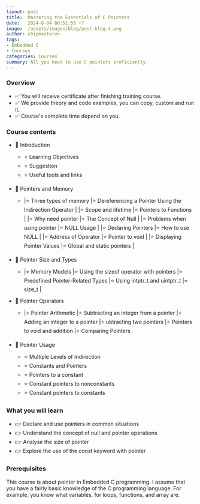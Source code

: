 ```yaml
---
layout: post
title:  Mastering the Essentials of C Pointers
date:   2024-8-04 00:51:55 +7
image:  /assets/images/blog/post-blog-4.png
author: chipmastervn
tags:   
- Embedded C
- Courses
categories: Courses
summary: All you need to use C pointers proficiently.
---
```


### Overview

- ✅ You will receive certificate after finishing training course.
- ✅ We provide theory and code examples, you can copy, custom and run it.
- ✅ Course's complete time depend on you.

### Course contents

- 🎯 Introduction
  
  - ⭐ Learning Objectives 
  - ⭐ Suggestion
  - ⭐ Useful tools and links

- 🎯 Pointers and Memory

  -  |⭐ Three types of memory |⭐ Dereferencing a Pointer Using the Indirection Operator |
    |⭐ Scope and lifetime |⭐ Pointers to Functions |
    |⭐ Why need pointer |⭐ The Concept of Null |
    |⭐ Problems when using pointer |⭐ NULL Usage |
    |⭐ Declaring Pointers |⭐ How to use NULL |
    |⭐ Address of Operator |⭐ Pointer to void |
    |⭐ Displaying Pointer Values |⭐ Global and static pointers |

- 🎯 Pointer Size and Types

  - |⭐ Memory Models |⭐ Using the sizeof operator with pointers
  |⭐ Predefined Pointer-Related Types |⭐ Using intptr_t and uintptr_t 
  |⭐ size_t |
   
  

- 🎯 Pointer Operators

  - |⭐ Pointer Arithmetic |⭐ Subtracting an integer from a pointer
   |⭐ Adding an integer to a pointer |⭐ ubtracting two pointers
   |⭐ Pointers to void and addition |⭐ Comparing Pointers

- 🎯 Pointer Usage

  - ⭐ Multiple Levels of Indirection
  - ⭐ Constants and Pointers
  - ⭐ Pointers to a constant 
  - ⭐ Constant pointers to nonconstants 
  - ⭐ Constant pointers to constants 


### What you will learn

- 👉 Declare and use pointers in common situations
- 👉 Understand the concept of null and pointer operations
- 👉 Analyse the size of pointer
- 👉 Explore the use of the const keyword with pointer

### Prerequisites 

This course is about pointer in Embedded C programming. I assume that you have a fairly basic knowledge of the C programming language. For example, you know what variables, for loops, functions, and array are.